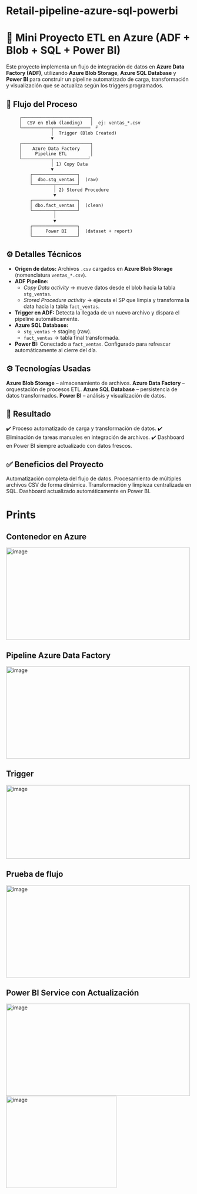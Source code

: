 # Retail-pipeline-azure-sql-powerbi
# 🚀 Mini Proyecto ETL en Azure (ADF + Blob + SQL + Power BI)

Este proyecto implementa un flujo de integración de datos en **Azure Data Factory (ADF)**, utilizando **Azure Blob Storage**, **Azure SQL Database** y **Power BI** para construir un pipeline automatizado de carga, transformación y visualización que se actualiza según los triggers programados.
## 📂 Flujo del Proceso    
         ┌──────────────────────────┐
         │  CSV en Blob (landing)   │  ej: ventas_*.csv
         └───────────┬──────────────  ┘
                     │  Trigger (Blob Created)
                     ▼
         ┌──────────────────────────┐
         │    Azure Data Factory    │
         │     Pipeline ETL         │
         └───────────┬─────────────┘
                     │ 1) Copy Data
                     ▼
             ┌─────────────────┐
             │  dbo.stg_ventas │  (raw)
             └────────┬────────┘
                      │ 2) Stored Procedure
                      ▼
             ┌─────────────────┐
             │ dbo.fact_ventas │  (clean)
             └────────┬────────┘
                      │
                      ▼
             ┌─────────────────┐
             │     Power BI    │  (dataset + report)
             └─────────────────┘

        
## ⚙️ Detalles Técnicos

- **Origen de datos:** Archivos `.csv` cargados en **Azure Blob Storage** (nomenclatura `ventas_*.csv`).
- **ADF Pipeline:** 
  - *Copy Data activity* → mueve datos desde el blob hacia la tabla `stg_ventas`.
  - *Stored Procedure activity* → ejecuta el SP que limpia y transforma la data hacia la tabla `fact_ventas`.
- **Trigger en ADF:** Detecta la llegada de un nuevo archivo y dispara el pipeline automáticamente.
- **Azure SQL Database:** 
  - `stg_ventas` → staging (raw).
  - `fact_ventas` → tabla final transformada.
- **Power BI:** Conectado a `fact_ventas`. Configurado para refrescar automáticamente al cierre del día.

## ⚙️ Tecnologías Usadas
**Azure Blob Storage** – almacenamiento de archivos.
**Azure Data Factory** – orquestación de procesos ETL.
**Azure SQL Database** – persistencia de datos transformados.
**Power BI** – análisis y visualización de datos.

## 🚀 Resultado
✔️ Proceso automatizado de carga y transformación de datos.
✔️ Eliminación de tareas manuales en integración de archivos.
✔️ Dashboard en Power BI siempre actualizado con datos frescos.

## ✅ Beneficios del Proyecto
Automatización completa del flujo de datos.
Procesamiento de múltiples archivos CSV de forma dinámica.
Transformación y limpieza centralizada en SQL.
Dashboard actualizado automáticamente en Power BI.

# Prints
## Contenedor en Azure
<img width="500" height="250" alt="image" src="https://github.com/user-attachments/assets/94d459bb-b595-411a-a5e2-2f537039ed3d" />

## Pipeline Azure Data Factory
<img width="500" height="250" alt="image" src="https://github.com/user-attachments/assets/3592406f-41b0-4ea4-b37c-82af8ed307a8" />

## Trigger
<img width="500" height="200" alt="image" src="https://github.com/user-attachments/assets/1f79e5ff-5f5f-43ab-b574-245ba327fd91" />

## Prueba de flujo
<img width="500" height="250" alt="image" src="https://github.com/user-attachments/assets/2e50f392-aba5-4e68-8fdc-a81f027ce406" />

## Power BI Service con Actualización
<img width="500" height="250" alt="image" src="https://github.com/user-attachments/assets/c3f20927-d870-4d45-9f05-6535e40f133d" />
<img width="300" height="250" alt="image" src="https://github.com/user-attachments/assets/e447845d-8553-4fac-919d-a2d9f6d51569" />





